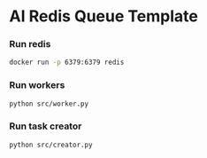 # AI Redis Queue Template


### Run redis
```bash
docker run -p 6379:6379 redis
```

### Run workers
```bash
python src/worker.py
```

### Run task creator
```bash
python src/creator.py
```